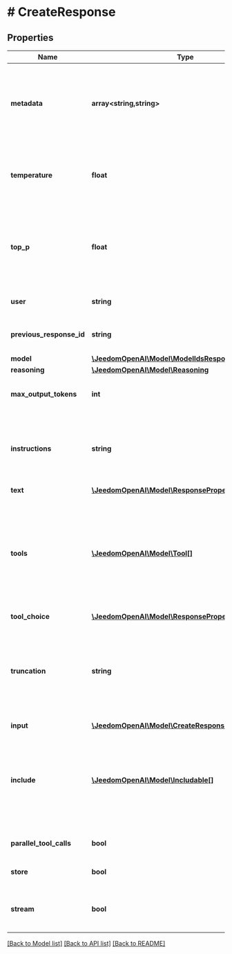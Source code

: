 # # CreateResponse

## Properties

Name | Type | Description | Notes
------------ | ------------- | ------------- | -------------
**metadata** | **array<string,string>** | Set of 16 key-value pairs that can be attached to an object. This can be useful for storing additional information about the object in a structured format, and querying for objects via API or the dashboard.   Keys are strings with a maximum length of 64 characters. Values are strings with a maximum length of 512 characters. | [optional]
**temperature** | **float** | What sampling temperature to use, between 0 and 2. Higher values like 0.8 will make the output more random, while lower values like 0.2 will make it more focused and deterministic. We generally recommend altering this or &#x60;top_p&#x60; but not both. | [optional] [default to 1]
**top_p** | **float** | An alternative to sampling with temperature, called nucleus sampling, where the model considers the results of the tokens with top_p probability mass. So 0.1 means only the tokens comprising the top 10% probability mass are considered.  We generally recommend altering this or &#x60;temperature&#x60; but not both. | [optional] [default to 1]
**user** | **string** | A unique identifier representing your end-user, which can help OpenAI to monitor and detect abuse. [Learn more](/docs/guides/safety-best-practices#end-user-ids). | [optional]
**previous_response_id** | **string** | The unique ID of the previous response to the model. Use this to create multi-turn conversations. Learn more about  [conversation state](/docs/guides/conversation-state). | [optional]
**model** | [**\JeedomOpenAI\Model\ModelIdsResponses**](ModelIdsResponses.md) |  |
**reasoning** | [**\JeedomOpenAI\Model\Reasoning**](Reasoning.md) |  | [optional]
**max_output_tokens** | **int** | An upper bound for the number of tokens that can be generated for a response, including visible output tokens and [reasoning tokens](/docs/guides/reasoning). | [optional]
**instructions** | **string** | Inserts a system (or developer) message as the first item in the model&#39;s context.  When using along with &#x60;previous_response_id&#x60;, the instructions from a previous response will be not be carried over to the next response. This makes it simple to swap out system (or developer) messages in new responses. | [optional]
**text** | [**\JeedomOpenAI\Model\ResponsePropertiesText**](ResponsePropertiesText.md) |  | [optional]
**tools** | [**\JeedomOpenAI\Model\Tool[]**](Tool.md) | An array of tools the model may call while generating a response. You  can specify which tool to use by setting the &#x60;tool_choice&#x60; parameter.  The two categories of tools you can provide the model are:  - **Built-in tools**: Tools that are provided by OpenAI that extend the   model&#39;s capabilities, like [web search](/docs/guides/tools-web-search)   or [file search](/docs/guides/tools-file-search). Learn more about   [built-in tools](/docs/guides/tools). - **Function calls (custom tools)**: Functions that are defined by you,   enabling the model to call your own code. Learn more about   [function calling](/docs/guides/function-calling). | [optional]
**tool_choice** | [**\JeedomOpenAI\Model\ResponsePropertiesToolChoice**](ResponsePropertiesToolChoice.md) |  | [optional]
**truncation** | **string** | The truncation strategy to use for the model response. - &#x60;auto&#x60;: If the context of this response and previous ones exceeds   the model&#39;s context window size, the model will truncate the    response to fit the context window by dropping input items in the   middle of the conversation.  - &#x60;disabled&#x60; (default): If a model response will exceed the context window    size for a model, the request will fail with a 400 error. | [optional] [default to 'disabled']
**input** | [**\JeedomOpenAI\Model\CreateResponseAllOfInput**](CreateResponseAllOfInput.md) |  |
**include** | [**\JeedomOpenAI\Model\Includable[]**](Includable.md) | Specify additional output data to include in the model response. Currently supported values are: - &#x60;file_search_call.results&#x60;: Include the search results of   the file search tool call. - &#x60;message.input_image.image_url&#x60;: Include image urls from the input message. - &#x60;computer_call_output.output.image_url&#x60;: Include image urls from the computer call output. | [optional]
**parallel_tool_calls** | **bool** | Whether to allow the model to run tool calls in parallel. | [optional] [default to true]
**store** | **bool** | Whether to store the generated model response for later retrieval via API. | [optional] [default to true]
**stream** | **bool** | If set to true, the model response data will be streamed to the client as it is generated using [server-sent events](https://developer.mozilla.org/en-US/docs/Web/API/Server-sent_events/Using_server-sent_events#Event_stream_format). See the [Streaming section below](/docs/api-reference/responses-streaming) for more information. | [optional] [default to false]

[[Back to Model list]](../../README.md#models) [[Back to API list]](../../README.md#endpoints) [[Back to README]](../../README.md)
